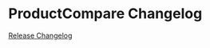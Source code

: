 # ProductCompare Changelog

[Release Changelog](https://github.com/spryker-shop/product-compare/releases)
